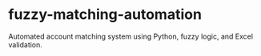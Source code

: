 # fuzzy-matching-automation
Automated account matching system using Python, fuzzy logic, and Excel validation.
